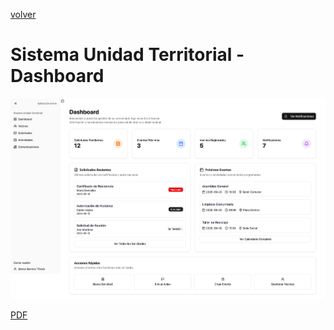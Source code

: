 [volver](../README.md)

# Sistema Unidad Territorial - Dashboard

![Dashboard](png/02-dashboard.png)

[PDF](pdf/02-dashboard.pdf)
